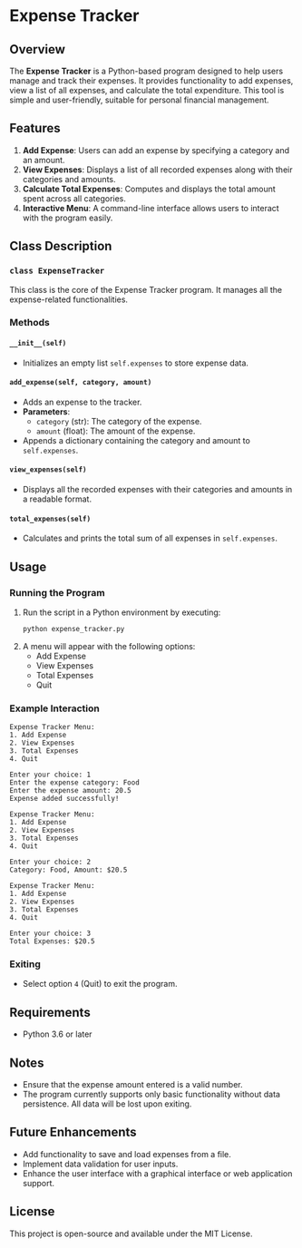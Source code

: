 # Expense Tracker

## Overview
The **Expense Tracker** is a Python-based program designed to help users manage and track their expenses. It provides functionality to add expenses, view a list of all expenses, and calculate the total expenditure. This tool is simple and user-friendly, suitable for personal financial management.

## Features
1. **Add Expense**: Users can add an expense by specifying a category and an amount.
2. **View Expenses**: Displays a list of all recorded expenses along with their categories and amounts.
3. **Calculate Total Expenses**: Computes and displays the total amount spent across all categories.
4. **Interactive Menu**: A command-line interface allows users to interact with the program easily.

## Class Description
### `class ExpenseTracker`
This class is the core of the Expense Tracker program. It manages all the expense-related functionalities.

### Methods
#### `__init__(self)`
- Initializes an empty list `self.expenses` to store expense data.

#### `add_expense(self, category, amount)`
- Adds an expense to the tracker.
- **Parameters**:
  - `category` (str): The category of the expense.
  - `amount` (float): The amount of the expense.
- Appends a dictionary containing the category and amount to `self.expenses`.

#### `view_expenses(self)`
- Displays all the recorded expenses with their categories and amounts in a readable format.

#### `total_expenses(self)`
- Calculates and prints the total sum of all expenses in `self.expenses`.

## Usage
### Running the Program
1. Run the script in a Python environment by executing:
   ```bash
   python expense_tracker.py
   ```
2. A menu will appear with the following options:
   - Add Expense
   - View Expenses
   - Total Expenses
   - Quit

### Example Interaction
```
Expense Tracker Menu:
1. Add Expense
2. View Expenses
3. Total Expenses
4. Quit

Enter your choice: 1
Enter the expense category: Food
Enter the expense amount: 20.5
Expense added successfully!

Expense Tracker Menu:
1. Add Expense
2. View Expenses
3. Total Expenses
4. Quit

Enter your choice: 2
Category: Food, Amount: $20.5

Expense Tracker Menu:
1. Add Expense
2. View Expenses
3. Total Expenses
4. Quit

Enter your choice: 3
Total Expenses: $20.5
```

### Exiting
- Select option `4` (Quit) to exit the program.

## Requirements
- Python 3.6 or later

## Notes
- Ensure that the expense amount entered is a valid number.
- The program currently supports only basic functionality without data persistence. All data will be lost upon exiting.

## Future Enhancements
- Add functionality to save and load expenses from a file.
- Implement data validation for user inputs.
- Enhance the user interface with a graphical interface or web application support.

## License
This project is open-source and available under the MIT License.

